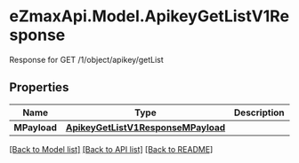 # eZmaxApi.Model.ApikeyGetListV1Response
Response for GET /1/object/apikey/getList

## Properties

Name | Type | Description | Notes
------------ | ------------- | ------------- | -------------
**MPayload** | [**ApikeyGetListV1ResponseMPayload**](ApikeyGetListV1ResponseMPayload.md) |  | 

[[Back to Model list]](../README.md#documentation-for-models) [[Back to API list]](../README.md#documentation-for-api-endpoints) [[Back to README]](../README.md)


